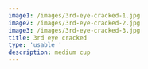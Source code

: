```yaml
---
image1: /images/3rd-eye-cracked-1.jpg
image2: /images/3rd-eye-cracked-2.jpg
image3: /images/3rd-eye-cracked-3.jpg
title: 3rd eye cracked
type: 'usable '
description: medium cup
---
```


